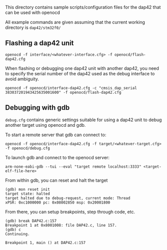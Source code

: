 This directory contains sample scripts/configuration files for the dap42 that can be used with openocd

All example commands are given assuming that the current working directory is `dap42/stm32f0/`

Flashing a dap42 unit
---------------------

    openocd -f interface/<whatever-interface.cfg> -f openocd/flash-dap42.cfg

When flashing or debugging one dap42 unit with another dap42, you need to specify the serial number of the dap42 used as the debug interface to avoid ambiguity.

    openocd -f openocd/interface-dap42.cfg -c "cmsis_dap_serial 383037201943425635001600" -f openocd/flash-dap42.cfg

Debugging with gdb
------------------
`debug.cfg` contains generic settings suitable for using a dap42 unit to debug another target using openocd and gdb.

To start a remote server that gdb can connect to:

    openocd -f openocd/interface-dap42.cfg -f target/<whatever-target.cfg> -f openocd/debug.cfg

To launch gdb and connect to the openocd server:

    arm-none-eabi-gdb --tui --eval "target remote localhost:3333" <target-elf-file-here>

From within gdb, you can reset and halt the target

    (gdb) mon reset init
    target state: halted
    target halted due to debug-request, current mode: Thread
    xPSR: 0xc1000000 pc: 0x08002850 msp: 0x20001800

From there, you can setup breakpoints, step through code, etc.

    (gdb) break DAP42.c:157
    Breakpoint 1 at 0x8001008: file DAP42.c, line 157.
    (gdb) c
    Continuing.

    Breakpoint 1, main () at DAP42.c:157
